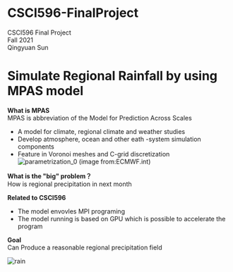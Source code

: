 # CSCI596-FinalProject
CSCI596 Final Project<br />
Fall 2021<br />
Qingyuan Sun<br />
# Simulate Regional Rainfall by using MPAS model
**What is MPAS**<br />
MPAS is abbreviation of the Model for Prediction Across Scales<br />
- A model for climate, regional climate and weather studies
- Develop atmosphere, ocean and other eath -system simulation components
- Feature in Voronoi meshes and C-grid discretization<br />
![parametrization_0](https://user-images.githubusercontent.com/71851976/144544384-dded6ee4-5b38-4763-b3e5-0733debb8842.png)
(image from:ECMWF.int)<br />

**What is the "big" problem？**<br />
How is regional precipitation in next month<br />

**Related to CSCI596**<br />
- The model envovles MPI programing
- The model running is based on GPU which is possible to accelerate the program <br />

**Goal**<br />
Can Produce a reasonable regional precipitation field<br />


![rain](https://user-images.githubusercontent.com/71851976/144686155-8f4c4ba1-7691-433d-a1be-1278f9d98152.jpg)

